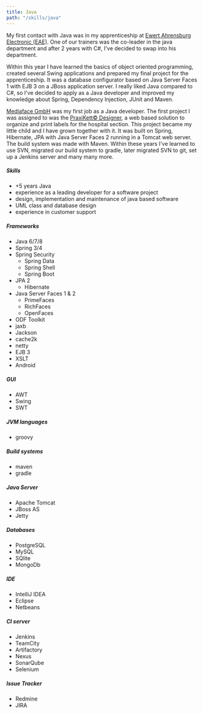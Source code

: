 ```yaml
---
title: Java
path: "/skills/java"
---
```


My first contact with Java was in my apprenticeship at [Ewert Ahrensburg Electronic (EAE)](https://eae.com). One of our trainers was the co-leader in the java department and after 2 years with C#, I've decided to swap into his department.

Within this year I have learned the basics of object oriented programming, created several Swing applications and prepared my final project for the apprenticeship.
It was a database configurator based on Java Server Faces 1 with EJB 3 on a JBoss application server. I really liked Java compared to C#, so I've decided to apply as a Java developer and improved my knowledge about Spring, Dependency Injection, JUnit and Maven.

[Mediaface GmbH](http://www.mediaface.de/de/) was my first job as a Java developer. The first project I was assigned to was the [PraxiKett© Designer](https://www.mediaform.de/medizinprodukte/medikationskennzeichnung/praxikett-designer-infopaket/), a web based solution to organize and print labels for the hospital section. This project became my little child and I have grown together with it. It was built on Spring, Hibernate, JPA with Java Server Faces 2 running in a Tomcat web server. The build system was made with Maven.
Within these years I've learned to use SVN, migrated our build system to gradle, later migrated SVN to git, set up a Jenkins server and many many more.

##### Skills

- +5 years Java
- experience as a leading developer for a software project
- design, implementation and maintenance of java based software
- UML class and database design
- experience in customer support

##### Frameworks

- Java 6/7/8
- Spring 3/4
- Spring Security
  - Spring Data
  - Spring Shell
  - Spring Boot
- JPA 2
  - Hibernate
- Java Server Faces 1 & 2
  - PrimeFaces
  - RichFaces
  - OpenFaces
- ODF Toolkit
- jaxb
- Jackson
- cache2k
- netty
- EJB 3
- XSLT
- Android

##### GUI

- AWT
- Swing
- SWT

##### JVM languages

- groovy

##### Build systems

- maven
- gradle

##### Java Server

- Apache Tomcat
- JBoss AS
- Jetty

##### Databases

- PostgreSQL
- MySQL
- SQlite
- MongoDb

##### IDE

- IntelliJ IDEA
- Eclipse
- Netbeans

##### CI server

- Jenkins
- TeamCity
- Artifactory
- Nexus
- SonarQube
- Selenium

##### Issue Tracker

- Redmine
- JIRA
